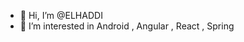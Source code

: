 - 👋 Hi, I’m @ELHADDI
- 👀 I’m interested in Android , Angular , React , Spring 

<!---
- 🌱 I’m currently learning ...
- 💞️ I’m looking to collaborate on ...
- 📫 How to reach me ...


ELHADDI/ELHADDI is a ✨ special ✨ repository because its `README.md` (this file) appears on your GitHub profile.
You can click the Preview link to take a look at your changes.
--->

